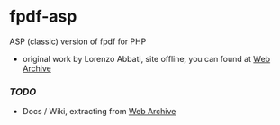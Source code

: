 fpdf-asp
========

ASP (classic) version of fpdf for PHP

- original work by Lorenzo Abbati, site offline, you can found at [Web Archive](https://web.archive.org/web/20100408094356/http://www.aspxnet.it:80/public/Default.asp?page=58)

### *TODO*
- Docs / Wiki, extracting from [Web Archive](https://web.archive.org/web/20100420091508/http://www.aspxnet.it:80/public/Default.asp?page=175)
